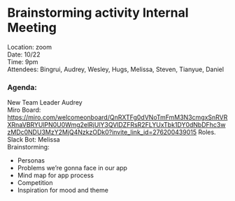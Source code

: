 # Brainstorming activity Internal Meeting  
Location: zoom  
Date: 10/22  
Time: 9pm  
Attendees: Bingrui, Audrey, Wesley, Hugs, Melissa, Steven, Tianyue, Daniel  
  
### Agenda:  
New Team Leader Audrey  
Miro Board: https://miro.com/welcomeonboard/QnRXTFg0dVNoTmFmM3N3cmgxSnRVRXRnaVBRYUlPN0U0Wmg2elRjUlY3QVlDZFRsR2FLYUxTbk1DY0dNbDFhc3wzMDc0NDU3MzY2MjQ4NzkzODk0?invite_link_id=276200439015
Roles.  
Slack Bot: Melissa  
Brainstorming:  
- Personas
- Problems we’re gonna face in our app
- Mind map for app process
- Competition
- Inspiration for mood and theme
